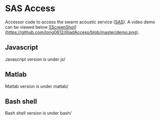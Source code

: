 SAS Access
============

Accessor code to access the swarm acoustic service ([SAS](https://acoustic.ifp.illinois.edu)). A video demo
can be viewed below [![ScreenShot] (https://github.com/long0612/IlliadAccess/blob/master/demo.png)](http://vimeo.com/104966491).

## Javascript
Javascript version is under js/

## Matlab
Matlab version is under matlab/

## Bash shell
Bash shell version is under bash/

